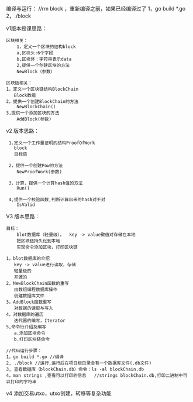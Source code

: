
编译与运行：
//rm block ，重新编译之前，如果已经编译过了
1，go build *.go
2，./block


v1版本授课思路：

    区块相关：
        1，定义一个区块的结构block
        a,区块头:6个字段
        b,区块体：字符串表示data
        2,提供一个创建区块的方法
        NewBlock（参数）

    区块链相关：
    1，定义一个区块链结构BlockChain
       Block数组
    2，提供一个创建BlockChain的方法
        NewBlockChain()
    3,提供一个添加区块的方法
        AddBlock(参数)



v2 版本思路：

     1.定义一个工作量证明的结构ProofOfWork
       block
       目标值

     2，提供一个创建Pow的方法
        NewProofWork(参数)

     3，计算，提供一个计算hash值的方法
        Run()

     4,提供一个校验函数,判断计算出来的hash对不对
        IsValid


V3 版本思路：

    目标：
        blot数据库（轻量级），  key -> value键值对存储在本地
        把区块链持久化到本地
        实现命令添加区块，打印区块链

    1，blot数据库的介绍
       key -> value进行读取，存储
       轻量级的
       开源的
    2，NewBlockChain函数的重写
       由数组编程数据库操作
       创建数据库文件
    3，AddBlock函数重写
       对数据的读取与写入
    4，对数据库的遍历
       迭代器的编写，Iterator
    5,命令行介绍及编写
       a.添加区块命令
       b.打印区块链命令

    //代码运行步骤：
    1，go build *.go //编译
    2, ./block //运行,运行后在项目根目录会有一个数据库文件(.db文件)
    3, 查看数据库（blockChain.db）命令：ls -al blockChain.db
    4，man strings ,查看可以打印的信息   //strings blockChain.db,打印二进制中可以打印的字符串




v4
添加交易utxo，utxo创建，转移等复杂功能


